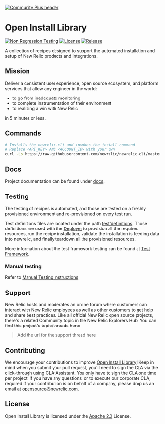 [![Community Plus header](https://github.com/newrelic/opensource-website/raw/master/src/images/categories/Community_Plus.png)](https://opensource.newrelic.com/oss-category/#community-plus)

# Open Install Library

[![Non Regression Testing](https://github.com/newrelic/open-install-library/workflows/Non%20Regression%20Testing/badge.svg)](https://github.com/newrelic/open-install-library/actions)
[![License](https://img.shields.io/badge/License-Apache%202.0-blue.svg)](https://github.com/newrelic/open-install-library/blob/master/LICENSE)
[![Release](https://img.shields.io/github/v/release/newrelic/open-install-library?sort=semver)](https://github.com/newrelic/open-install-library/releases/latest)

A collection of recipes designed to support the automated installation and setup of New Relic products and integrations.




## Mission

Deliver a consistent user experience, open source ecosystem, and platform services that allow any engineer in the world:

- to go from inadequate monitoring
- to complete instrumentation of their environment
- to realizing a win with New Relic

in 5 minutes or less.

## Commands

```bash
# Installs the newrelic-cli and invokes the install command
# Replace <API_KEY> AND <ACCOUNT_ID> with your own
curl -Ls https://raw.githubusercontent.com/newrelic/newrelic-cli/master/scripts/install.sh | bash && sudo NEW_RELIC_API_KEY=<API_KEY> NEW_RELIC_ACCOUNT_ID=<ACCOUNT_ID> /usr/local/bin/newrelic install
```

## Docs

Project documentation can be found under [docs](docs/README.md).

## Testing

The testing of recipes is automated, and those are tested on a freshly provisioned environment and re-provisioned on every test run.

Test definitions files are located under the path [test/definitions](test/definitions). Those definitions are used with the [Deployer](https://github.com/newrelic/demo-deployer) to provision all the required resources, run the recipe installation, validate the installation is feeding data into newrelic, and finally teardown all the provisioned resources.

More information about the test framework testing can be found at [Test Framework](docs/test-framework/README.md).

### Manual testing

Refer to [Manual Testing instructions](test/manual/readme.MD)

## Support

New Relic hosts and moderates an online forum where customers can interact with New Relic employees as well as other customers to get help and share best practices. Like all official New Relic open source projects, there's a related Community topic in the New Relic Explorers Hub. You can find this project's topic/threads here:

>Add the url for the support thread here

## Contributing

We encourage your contributions to improve [Open Install Library](https://github.com/newrelic/open-install-library)! Keep in mind when you submit your pull request, you'll need to sign the CLA via the click-through using CLA-Assistant. You only have to sign the CLA one time per project.
If you have any questions, or to execute our corporate CLA, required if your contribution is on behalf of a company,  please drop us an email at opensource@newrelic.com.

## License

Open Install Library is licensed under the [Apache 2.0](http://apache.org/licenses/LICENSE-2.0.txt) License.
